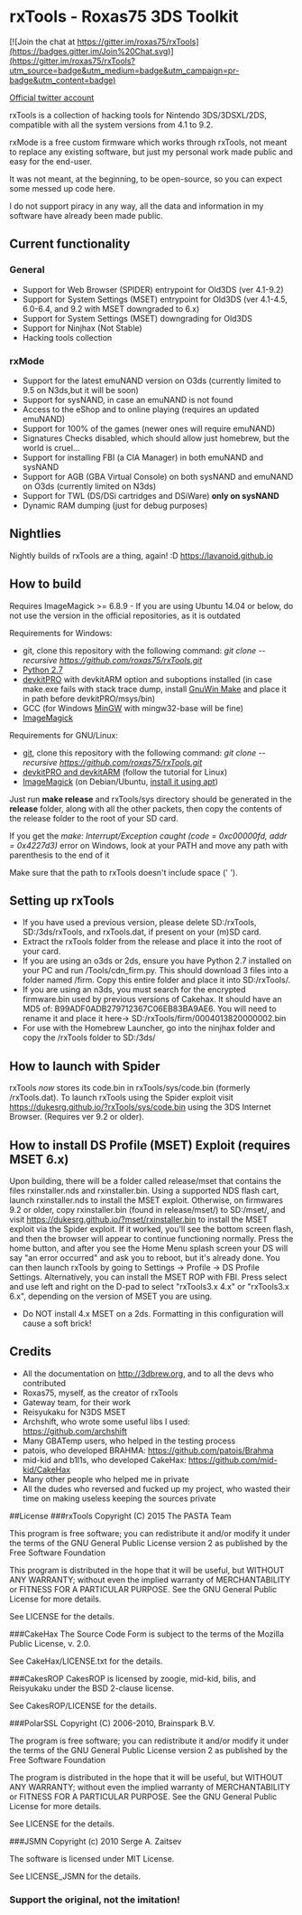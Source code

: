 # rxTools - Roxas75 3DS Toolkit

[![Join the chat at https://gitter.im/roxas75/rxTools](https://badges.gitter.im/Join%20Chat.svg)](https://gitter.im/roxas75/rxTools?utm_source=badge&utm_medium=badge&utm_campaign=pr-badge&utm_content=badge)

[Official twitter account](https://twitter.com/RxTools)

rxTools is a collection of hacking tools for Nintendo 3DS/3DSXL/2DS, compatible with all the system versions from 4.1 to 9.2.

rxMode is a free custom firmware which works through rxTools, not meant to replace any existing software, but just my personal
work made public and easy for the end-user.

It was not meant, at the beginning, to be open-source, so you can expect some messed up code here.

I do not support piracy in any way, all the data and information in my software have already been made public.

## Current functionality
### General
- Support for Web Browser (SPIDER) entrypoint for Old3DS (ver 4.1-9.2)
- Support for System Settings (MSET) entrypoint for Old3DS (ver 4.1-4.5, 6.0-6.4, and 9.2 with MSET downgraded to 6.x)
- Support for System Settings (MSET) downgrading for Old3DS
- Support for Ninjhax (Not Stable)
- Hacking tools collection

### rxMode
- Support for the latest emuNAND version on O3ds (currently limited to 9.5 on N3ds,but it will be soon)
- Support for sysNAND, in case an emuNAND is not found
- Access to the eShop and to online playing (requires an updated emuNAND)
- Support for 100% of the games (newer ones will require emuNAND)
- Signatures Checks disabled, which should allow just homebrew, but the world is cruel...
- Support for installing FBI (a CIA Manager) in both emuNAND and sysNAND
- Support for AGB (GBA Virtual Console) on both sysNAND and emuNAND on O3ds (currently limited on N3ds)
- Support for TWL (DS/DSi cartridges and DSiWare) **only on sysNAND**
- Dynamic RAM dumping (just for debug purposes)

## Nightlies
Nightly builds of rxTools are a thing, again! :D https://lavanoid.github.io


## How to build
Requires ImageMagick >= 6.8.9 - If you are using Ubuntu 14.04 or below, do not use the version in the official repositories, as it is outdated

Requirements for Windows:
- git, clone this repository with the following command: *git  clone --recursive https://github.com/roxas75/rxTools.git*
- [Python 2.7](https://www.python.org)
- [devkitPRO](http://sourceforge.net/projects/devkitpro) with devkitARM option and suboptions installed (in case make.exe fails with stack trace dump, install [GnuWin Make](http://gnuwin32.sourceforge.net) and place it in path before devkitPRO/msys/bin)
- GCC (for Windows [MinGW](http://sourceforge.net/projects/mingw) with mingw32-base will be fine)
- [ImageMagick](http://www.imagemagick.org)

Requirements for GNU/Linux:
- [git](https://apps.ubuntu.com/cat/applications/git/), clone this repository with the following command: *git  clone --recursive https://github.com/roxas75/rxTools.git*
- [devkitPRO and devkitARM](http://3dbrew.org/wiki/Setting_up_Development_Environment) (follow the tutorial for Linux)
- [ImageMagick](http://www.imagemagick.org) (on Debian/Ubuntu, [install it using apt](https://apps.ubuntu.com/cat/applications/imagemagick/))

Just run **make release** and rxTools/sys directory should be generated in the **release** folder, along with all the other packets, then copy the contents of the release folder to the root of your SD card.  

If you get the *make: Interrupt/Exception caught (code = 0xc00000fd, addr = 0x4227d3)* error on Windows, look at your PATH and move any path with parenthesis to the end of it

Make sure that the path to rxTools doesn't include space (' ').

## Setting up rxTools  
- If you have used a previous version, please delete SD:/rxTools, SD:/3ds/rxTools, and rxTools.dat, if present on your (m)SD card.  
- Extract the rxTools folder from the release and place it into the root of your card.
- If you are using an o3ds or 2ds, ensure you have Python 2.7 installed on your PC and run /Tools/cdn_firm.py. This should download 3 files into a folder named /firm. Copy this entire folder and place it into SD:/rxTools/.  
- If you are using an n3ds, you must search for the encrypted firmware.bin used by previous versions of Cakehax. It should have an MD5 of: B99ADF0ADB279712367C06EB83BA9AE6. You will need to rename it and place it here-> SD:/rxTools/firm/0004013820000002.bin  
- For use with the Homebrew Launcher, go into the ninjhax folder and copy the /rxTools folder to SD:/3ds/  
  


## How to launch with Spider
rxTools *now* stores its code.bin in rxTools/sys/code.bin (formerly /rxTools.dat). To launch rxTools using the Spider exploit visit https://dukesrg.github.io/?rxTools/sys/code.bin using the 3DS Internet Browser. (Requires ver 9.2 or older).

## How to install DS Profile (MSET) Exploit (requires MSET 6.x)
Upon building, there will be a folder called release/mset that contains the files rxinstaller.nds and rxinstaller.bin. Using a supported NDS flash cart, launch rxinstaller.nds to install the MSET exploit. Otherwise, on firmwares 9.2 or older, copy rxinstaller.bin (found in release/mset/) to SD:/mset/, and visit https://dukesrg.github.io/?mset/rxinstaller.bin to install the MSET exploit via the Spider exploit. If it worked, you'll see the bottom screen flash, and then the browser will appear to continue functioning normally. Press the home button, and after you see the Home Menu splash screen your DS will say "an error occurred" and ask you to reboot, but it's already done. You can then launch rxTools by going to Settings -> Profile -> DS Profile Settings.
Alternatively, you can install the MSET ROP with FBI. Press select and use left and right on the D-pad to select "rxTools3.x 4.x" or "rxTools3.x 6.x", depending on the version of MSET you are using. 
* Do NOT install 4.x MSET on a 2ds. Formatting in this configuration will cause a soft brick!


## Credits
- All the documentation on http://3dbrew.org, and to all the devs who contributed
- Roxas75, myself, as the creator of rxTools
- Gateway team, for their work
- Reisyukaku for N3DS MSET
- Archshift, who wrote some useful libs I used: https://github.com/archshift
- Many GBATemp users, who helped in the testing process
- patois, who developed BRAHMA: https://github.com/patois/Brahma
- mid-kid and b1l1s, who developed CakeHax: https://github.com/mid-kid/CakeHax
- Many other people who helped me in private
- All the dudes who reversed and fucked up my project, who wasted their time on making useless keeping the sources private


##License
###rxTools
Copyright (C) 2015 The PASTA Team

This program is free software; you can redistribute it and/or
modify it under the terms of the GNU General Public License
version 2 as published by the Free Software Foundation

This program is distributed in the hope that it will be useful,
but WITHOUT ANY WARRANTY; without even the implied warranty of
MERCHANTABILITY or FITNESS FOR A PARTICULAR PURPOSE.  See the
GNU General Public License for more details.

See LICENSE for the details.

###CakeHax
The Source Code Form is subject to the terms of the Mozilla Public
License, v. 2.0.

See CakeHax/LICENSE.txt for the details.

###CakesROP
CakesROP is licensed by zoogie, mid-kid, bilis, and Reisyukaku
under the BSD 2-clause license.

See CakesROP/LICENSE for the details.

###PolarSSL
Copyright (C) 2006-2010, Brainspark B.V.

The program is free software; you can redistribute it and/or
modify it under the terms of the GNU General Public License
version 2 as published by the Free Software Foundation

The program is distributed in the hope that it will be useful,
but WITHOUT ANY WARRANTY; without even the implied warranty of
MERCHANTABILITY or FITNESS FOR A PARTICULAR PURPOSE.  See the
GNU General Public License for more details.

See LICENSE for the details.

###JSMN
Copyright (c) 2010 Serge A. Zaitsev

The software is licensed under MIT License.

See LICENSE_JSMN for the details.

### Support the original, not the imitation!
